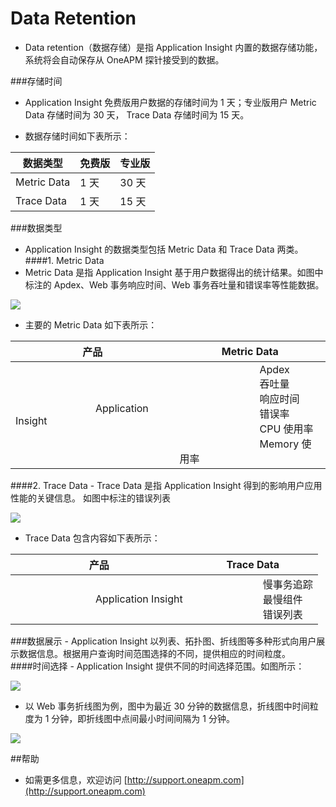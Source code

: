 # Data Retention

- Data retention（数据存储）是指 Application Insight 内置的数据存储功能，系统将会自动保存从 OneAPM 探针接受到的数据。

###存储时间

- Application Insight 免费版用户数据的存储时间为 1 天；专业版用户 Metric Data 存储时间为 30 天， Trace Data 存储时间为 15 天。

- 数据存储时间如下表所示： 

<table>
	<thead>
  		<tr>
    		<th>数据类型</th>
			<th>免费版</th>
    		<th>专业版</th>
 		</tr> 
 	</thead>
	<tbody>
		<tr>
			<td>Metric Data</td>
			<td>1 天</td>
            <td>30 天</td>
        </tr>
		<tr>
			<td>Trace Data</td>
			<td>1 天</td>
            <td>15 天</td>
		</tr>
	</tbody>
</table>



###数据类型
- Application Insight 的数据类型包括 Metric Data 和 Trace Data 两类。
####1. Metric Data
- Metric Data 是指 Application Insight 基于用户数据得出的统计结果。如图中标注的 Apdex、Web 事务响应时间、Web 事务吞吐量和错误率等性能数据。

![](http://i.imgur.com/AeDSQC6.png)

- 主要的 Metric Data 如下表所示：

<table>
	<thead>
		<tr>
			<th>产品</th>
			<th>Metric Data</th>
	   	</tr>
	</thead>
	<tbody>
		<tr>
			<td>　　　　　　　　Application Insight</td>
			<td>
				　　　　　　　　Apdex<br>
   				　　　　　　　　吞吐量<br>
 				　　　　　　　　响应时间<br>
 			 	　　　　　　　　错误率<br>
 			 	　　　　　　　　CPU 使用率<br>
 			 	　　　　　　　　Memory 使用率<br>
			</td> 
		</tr>
	</tbody>
</table>
####2. Trace Data
- Trace Data 是指 Application Insight 得到的影响用户应用性能的关键信息。
如图中标注的错误列表

![](http://i.imgur.com/RKnE8BN.png)

- Trace Data 包含内容如下表所示： 

<table>
	<thead>
		<tr>
			<th>产品</th>
			<th>Trace Data</th>
	   	</tr>
	</thead>
	<tbody>
		<tr>
			<td>　　　　　　　　Application Insight</td>
			<td>
				　　　　　　　慢事务追踪<br>
   			    　　　　　　　最慢组件<br>
 				　　　　　　　错误列表<br>
			</td> 
		</tr>
	</tbody>
</table>
###数据展示
- Application Insight 以列表、拓扑图、折线图等多种形式向用户展示数据信息。根据用户查询时间范围选择的不同，提供相应的时间粒度。<br>
####时间选择
- Application Insight 提供不同的时间选择范围。如图所示：

![](http://i.imgur.com/0ycCri7.png)

- 以 Web 事务折线图为例，图中为最近 30 分钟的数据信息，折线图中时间粒度为 1 分钟，即折线图中点间最小时间间隔为 1 分钟。<br>
 
![](http://i.imgur.com/LsVxhmq.png)

##帮助

- 如需更多信息，欢迎访问 [http://support.oneapm.com](http://support.oneapm.com)